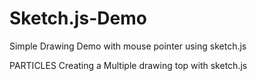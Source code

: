 # Sketch.js-Demo
Simple Drawing Demo with mouse pointer using sketch.js

PARTICLES
Creating a Multiple drawing top with sketch.js
